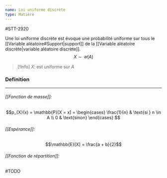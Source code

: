 ```yaml
---
name: Loi uniforme discrète
type: Matière
---
```

#STT-2920 

Une loi uniforme discrète est évoque une probabilité uniforme sur tous le [[Variable aléatoire#Support|support]] de la [[Variable aléatoire discrète|variable aléatoire discrète]].
$$X \sim \mathcal{U}(A)$$

> [!Info]
> $X$: est uniforme sur $A$

### Definition
---
###### [[Fonction de masse]]:
$$p_{X}(x) = \mathbb{P}[X = x] = 
\begin{cases}
\frac{1}{n} & \text{si } n \in A \\
0 & \text{sinon}
\end{cases}
$$

###### [[Espérance]]:
$$\mathbb{E}[X] = \frac{a + b}{2}$$

###### [[Fonction de répartition]]:
#TODO 
